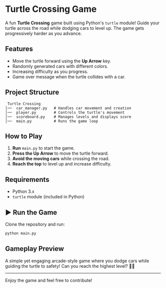 #  Turtle Crossing Game

A fun **Turtle Crossing** game built using Python's `turtle` module! Guide your turtle across the road while dodging cars to level up. The game gets progressively harder as you advance.

##  Features
- Move the turtle forward using the **Up Arrow** key.
- Randomly generated cars with different colors.
- Increasing difficulty as you progress.
- Game over message when the turtle collides with a car.

##  Project Structure
```
 Turtle Crossing
│──  car_manager.py   # Handles car movement and creation
│──  player.py        # Controls the turtle's movement
│──  scoreboard.py    # Manages levels and displays score
│──  main.py          # Runs the game loop
```
##  How to Play
1. **Run** `main.py` to start the game.
2. **Press the Up Arrow** to move the turtle forward.
3. **Avoid the moving cars** while crossing the road.
4. **Reach the top** to level up and increase difficulty.

##  Requirements
- Python 3.x
- `turtle` module (included in Python)

## ▶️ Run the Game
Clone the repository and run:
```bash
python main.py
```
##  Gameplay Preview
A simple yet engaging arcade-style game where you dodge cars while guiding the turtle to safety! Can you reach the highest level? 🐢🚦

---
 Enjoy the game and feel free to contribute!
